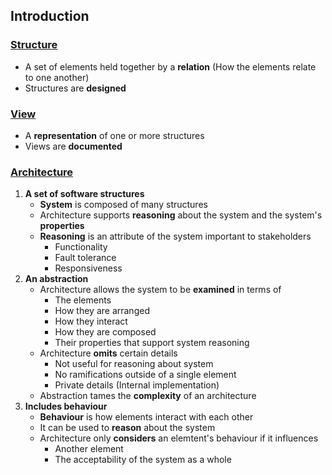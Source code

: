 ## Introduction

### [Structure](#)
- A set of elements held together by a **relation** (How the elements relate to one another)
- Structures are **designed**

### [View](#)
- A **representation** of one or more structures
- Views are **documented**

### [Architecture](#)
1. **A set of software structures**
   - **System** is composed of many structures
   - Architecture supports **reasoning** about the system and the system's **properties**
   - **Reasoning** is an attribute of the system important to stakeholders
      - Functionality
      - Fault tolerance
      - Responsiveness
2. **An abstraction**
   - Architecture allows the system to be **examined** in terms of
      - The elements
      - How they are arranged
      - How they interact
      - How they are composed
      - Their properties that support system reasoning
   - Architecture **omits** certain details
      - Not useful for reasoning about system
      - No ramifications outside of a single element
      - Private details (Internal implementation)
   - Abstraction tames the **complexity** of an architecture
3. **Includes behaviour**
   - **Behaviour** is how elements interact with each other
   - It can be used to **reason** about the system
   - Architecture only **considers** an elemtent's behaviour if it influences
      - Another element
      - The acceptability of the system as a whole

